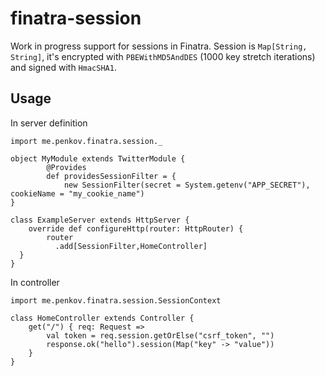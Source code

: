 # finatra-session #

Work in progress support for sessions in Finatra. Session is `Map[String, String]`,
it's encrypted with `PBEWithMD5AndDES` (1000 key stretch iterations) and signed with `HmacSHA1`.

## Usage ##

In server definition

	import me.penkov.finatra.session._
	
	object MyModule extends TwitterModule {
			@Provides
			def providesSessionFilter = {
			    new SessionFilter(secret = System.getenv("APP_SECRET"), cookieName = "my_cookie_name")
	}

    class ExampleServer extends HttpServer {
		override def configureHttp(router: HttpRouter) {
	    	router
		      .add[SessionFilter,HomeController]
	  }
	}

 

In controller

	import me.penkov.finatra.session.SessionContext
	
	class HomeController extends Controller {
		get("/") { req: Request =>
			val token = req.session.getOrElse("csrf_token", "")
			response.ok("hello").session(Map("key" -> "value"))
		}
	}